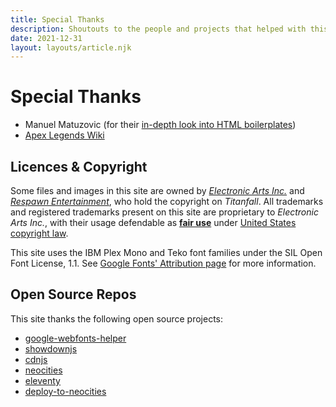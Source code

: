 ```yaml
---
title: Special Thanks
description: Shoutouts to the people and projects that helped with this site.
date: 2021-12-31
layout: layouts/article.njk
---
```


# Special Thanks

- Manuel Matuzovic (for their [in-depth look into HTML boilerplates](https://www.matuzo.at/blog/html-boilerplate/))
- [Apex Legends Wiki](https://apexlegends.fandom.com/wiki/Apex_Legends_Wiki)

## Licences & Copyright

Some files and images in this site are owned by [*Electronic Arts Inc.*](https://www.ea.com/) and [*Respawn Entertainment*](http://www.respawn.com/), who hold the copyright on *Titanfall*. All trademarks and registered trademarks present on this site are proprietary to *Electronic Arts Inc.*, with their usage defendable as [**fair use**](https://en.wikipedia.org/wiki/fair_use) under [United States copyright law](https://en.wikipedia.org/wiki/United_States_copyright_law).

This site uses the IBM Plex Mono and Teko font families under the SIL Open Font License, 1.1. See [Google Fonts' Attribution page](https://fonts.google.com/attribution) for more information.

## Open Source Repos

This site thanks the following open source projects:
- [google-webfonts-helper](https://github.com/majodev/google-webfonts-helper)
- [showdownjs](https://github.com/showdownjs/showdown)
- [cdnjs](https://github.com/cdnjs)
- [neocities](https://github.com/neocities)
- [eleventy](https://github.com/11ty/eleventy/)
- [deploy-to-neocities](https://github.com/bcomnes/deploy-to-neocities)